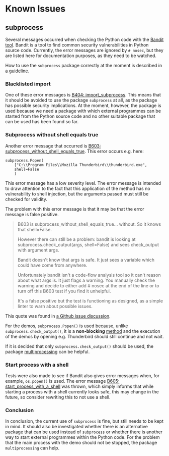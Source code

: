 # Known Issues

## subprocess

Several messages occurred when checking the Python code with the [Bandit
tool](https://github.com/PyCQA/bandit). Bandit is a tool to find common
security vulnerabilities in Python source code. Currently, the error
messages are ignored by `# nosec`, but they are listed here for
documentation purposes, as they need to be watched.

How to use the `subprocess` package correctly at the moment is described
in [a
guideline](https://security.openstack.org/guidelines/dg_use-subprocess-securely.html).

### Blacklisted import

One of these error messages is [B404:
import_subprocess](https://bandit.readthedocs.io/en/latest/blacklists/blacklist_imports.html#b404-import-subprocess).
This means that it should be avoided to use the package `subprocess` at
all, as the package has possible security implications. At the moment,
however, the package is used because we need a package with which
external programmes can be started from the Python source code and no
other suitable package that can be used has been found so far.

### Subprocess without shell equals true

Another error message that occurred is [B603:
subprocess_without_shell_equals_true](https://bandit.readthedocs.io/en/latest/plugins/b603_subprocess_without_shell_equals_true.html).
This error occurs e.g. here:

    subprocess.Popen(
        ["C:\\Program Files\\Mozilla Thunderbird\\thunderbird.exe",
        shell=False
        )

This error message has a low severity level. The error message is
intended to draw attention to the fact that this application of the
method has no vulnerability to shell injection, but the arguments passed
must still be checked for validity.

The problem with this error message is that it may be that the error
message is false positive.

> B603 is subprocess_without_shell_equals_true... without. So it knows
> that shell=False.
>
> However there can still be a problem: bandit is looking at
> subprocess.check_output(args, shell=False) and sees check_output with
> argument args.
>
> Bandit doesn't know that args is safe. It just sees a variable which
> could have come from anywhere.
>
> Unfortunately bandit isn't a code-flow analysis tool so it can't
> reason about what args is. It just flags a warning. You manually check
> the warning and decide to either add \# nosec at the end of the line
> or to turn off this B603 test if you find it unhelpful.
>
> It's a false positive but the test is functioning as designed, as a
> simple linter to warn about possible issues.

This quote was found in [a Github issue
discussion](https://github.com/PyCQA/bandit/issues/333#issuecomment-404103697).

For the demos, `subprocess.Popen()` is used because, unlike
`subprocess.check_output()`, it is a **non-blocking**
[method](https://stackoverflow.com/questions/38088631/what-is-a-practical-difference-between-check-call-check-output-call-and-popen-m)
and the execution of the demos by opening e.g. Thunderbird should still
continue and not wait.

If it is decided that only `subprocess.check_output()` should be used,
the package
[multiprocessing](https://docs.python.org/3/library/multiprocessing.html)
can be helpful.

### Start process with a shell

Tests were also made to see if Bandit also gives error messages when,
for example, `os.popen()` is used. The error message [B605:
start_process_with_a_shell](https://bandit.readthedocs.io/en/latest/plugins/b605_start_process_with_a_shell.html)
was thrown, which simply informs that while starting a process with a
shell currently looks safe, this may change in the future, so consider
rewriting this to not use a shell.

### Conclusion

In conclusion, the current use of `subprocess` is fine, but still needs
to be kept in mind. It should also be investigated whether there is an
alternative package that can be used instead of `subprocess` or whether
there is another way to start external programmes within the Python
code. For the problem that the main process with the demo should not be
stopped, the package `multiprocessing` can help.
